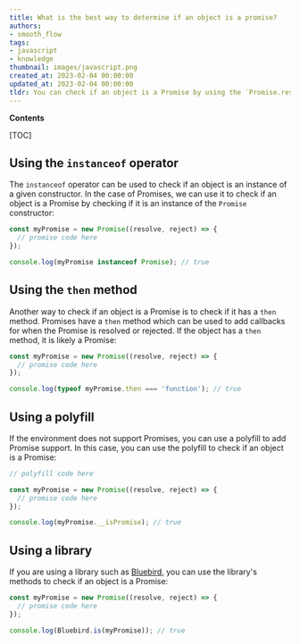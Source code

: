```yaml
---
title: What is the best way to determine if an object is a promise?
authors:
- smooth_flow
tags:
- javascript
- knowledge
thumbnail: images/javascript.png
created_at: 2023-02-04 00:00:00
updated_at: 2023-02-04 00:00:00
tldr: You can check if an object is a Promise by using the `Promise.resolve()` method.
---
```


**Contents**

[TOC]

## Using the `instanceof` operator

The `instanceof` operator can be used to check if an object is an instance of a given constructor. In the case of Promises, we can use it to check if an object is a Promise by checking if it is an instance of the `Promise` constructor:

```javascript
const myPromise = new Promise((resolve, reject) => {
  // promise code here
});

console.log(myPromise instanceof Promise); // true
```

## Using the `then` method

Another way to check if an object is a Promise is to check if it has a `then` method. Promises have a `then` method which can be used to add callbacks for when the Promise is resolved or rejected. If the object has a `then` method, it is likely a Promise:

```javascript
const myPromise = new Promise((resolve, reject) => {
  // promise code here
});

console.log(typeof myPromise.then === 'function'); // true
```

## Using a polyfill

If the environment does not support Promises, you can use a polyfill to add Promise support. In this case, you can use the polyfill to check if an object is a Promise:

```javascript
// polyfill code here

const myPromise = new Promise((resolve, reject) => {
  // promise code here
});

console.log(myPromise.__isPromise); // true
```

## Using a library

If you are using a library such as [Bluebird](https://github.com/petkaantonov/bluebird), you can use the library's methods to check if an object is a Promise:

```javascript
const myPromise = new Promise((resolve, reject) => {
  // promise code here
});

console.log(Bluebird.is(myPromise)); // true
```
